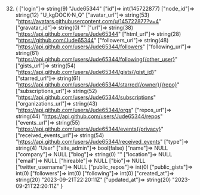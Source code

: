 32) {
  ["login"]=>
  string(9) "Jude65344"
  ["id"]=>
  int(145722877)
  ["node_id"]=>
  string(12) "U_kgDOCK-N_Q"
  ["avatar_url"]=>
  string(53) "https://avatars.githubusercontent.com/u/145722877?v=4"
  ["gravatar_id"]=>
  string(0) ""
  ["url"]=>
  string(38) "https://api.github.com/users/Jude65344"
  ["html_url"]=>
  string(28) "https://github.com/Jude65344"
  ["followers_url"]=>
  string(48) "https://api.github.com/users/Jude65344/followers"
  ["following_url"]=>
  string(61) "https://api.github.com/users/Jude65344/following{/other_user}"
  ["gists_url"]=>
  string(54) "https://api.github.com/users/Jude65344/gists{/gist_id}"
  ["starred_url"]=>
  string(61) "https://api.github.com/users/Jude65344/starred{/owner}{/repo}"
  ["subscriptions_url"]=>
  string(52) "https://api.github.com/users/Jude65344/subscriptions"
  ["organizations_url"]=>
  string(43) "https://api.github.com/users/Jude65344/orgs"
  ["repos_url"]=>
  string(44) "https://api.github.com/users/Jude65344/repos"
  ["events_url"]=>
  string(55) "https://api.github.com/users/Jude65344/events{/privacy}"
  ["received_events_url"]=>
  string(54) "https://api.github.com/users/Jude65344/received_events"
  ["type"]=>
  string(4) "User"
  ["site_admin"]=>
  bool(false)
  ["name"]=>
  NULL
  ["company"]=>
  NULL
  ["blog"]=>
  string(0) ""
  ["location"]=>
  NULL
  ["email"]=>
  NULL
  ["hireable"]=>
  NULL
  ["bio"]=>
  NULL
  ["twitter_username"]=>
  NULL
  ["public_repos"]=>
  int(0)
  ["public_gists"]=>
  int(0)
  ["followers"]=>
  int(0)
  ["following"]=>
  int(0)
  ["created_at"]=>
  string(20) "2023-09-21T22:20:11Z"
  ["updated_at"]=>
  string(20) "2023-09-21T22:20:11Z"
}
